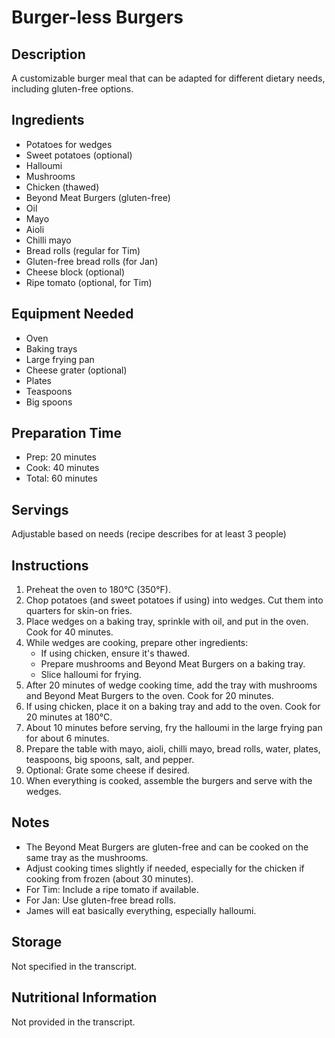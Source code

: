 # Burger-less Burgers

## Description
A customizable burger meal that can be adapted for different dietary needs, including gluten-free options.

## Ingredients
- Potatoes for wedges
- Sweet potatoes (optional)
- Halloumi
- Mushrooms
- Chicken (thawed)
- Beyond Meat Burgers (gluten-free)
- Oil
- Mayo
- Aioli
- Chilli mayo
- Bread rolls (regular for Tim)
- Gluten-free bread rolls (for Jan)
- Cheese block (optional)
- Ripe tomato (optional, for Tim)

## Equipment Needed
- Oven
- Baking trays
- Large frying pan
- Cheese grater (optional)
- Plates
- Teaspoons
- Big spoons

## Preparation Time
- Prep: 20 minutes
- Cook: 40 minutes
- Total: 60 minutes

## Servings
Adjustable based on needs (recipe describes for at least 3 people)

## Instructions
1. Preheat the oven to 180°C (350°F).
2. Chop potatoes (and sweet potatoes if using) into wedges. Cut them into quarters for skin-on fries.
3. Place wedges on a baking tray, sprinkle with oil, and put in the oven. Cook for 40 minutes.
4. While wedges are cooking, prepare other ingredients:
   - If using chicken, ensure it's thawed.
   - Prepare mushrooms and Beyond Meat Burgers on a baking tray.
   - Slice halloumi for frying.
5. After 20 minutes of wedge cooking time, add the tray with mushrooms and Beyond Meat Burgers to the oven. Cook for 20 minutes.
6. If using chicken, place it on a baking tray and add to the oven. Cook for 20 minutes at 180°C.
7. About 10 minutes before serving, fry the halloumi in the large frying pan for about 6 minutes.
8. Prepare the table with mayo, aioli, chilli mayo, bread rolls, water, plates, teaspoons, big spoons, salt, and pepper.
9. Optional: Grate some cheese if desired.
10. When everything is cooked, assemble the burgers and serve with the wedges.

## Notes
- The Beyond Meat Burgers are gluten-free and can be cooked on the same tray as the mushrooms.
- Adjust cooking times slightly if needed, especially for the chicken if cooking from frozen (about 30 minutes).
- For Tim: Include a ripe tomato if available.
- For Jan: Use gluten-free bread rolls.
- James will eat basically everything, especially halloumi.

## Storage
Not specified in the transcript.

## Nutritional Information
Not provided in the transcript.
